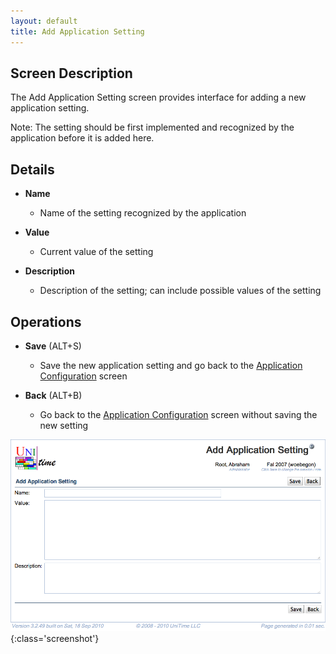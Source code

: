 ```yaml
---
layout: default
title: Add Application Setting
---
```



## Screen Description


 The Add Application Setting screen provides interface for adding a new application setting.


 Note: The setting should be first implemented and recognized by the application before it is added here.

## Details

* **Name**
	* Name of the setting recognized by the application

* **Value**
	* Current value of the setting

* **Description**
	* Description of the setting; can include possible values of the setting

## Operations

* **Save** (ALT+S)
	* Save the new application setting and go back to the [Application Configuration](application-configuration) screen

* **Back** (ALT+B)
	* Go back to the [Application Configuration](application-configuration) screen without saving the new setting


![Add Application Setting](images/add-application-setting-1.png){:class='screenshot'}
